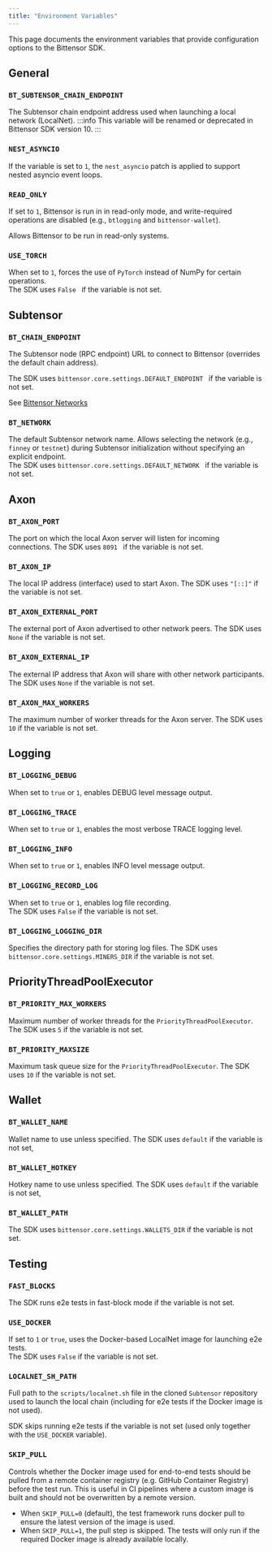 ```yaml
---
title: "Environment Variables"
---
```


This page documents the environment variables that provide configuration options to the Bittensor SDK.

## General

### `BT_SUBTENSOR_CHAIN_ENDPOINT`

The Subtensor chain endpoint address used when launching a local network (LocalNet).
:::info
This variable will be renamed or deprecated in Bittensor SDK version 10.
:::

### `NEST_ASYNCIO`

If the variable is set to `1`, the `nest_asyncio` patch is applied to support nested asyncio event loops.<br/>

### `READ_ONLY`

If set to `1`, Bittensor is run in in read-only mode, and write-required operations are disabled (e.g., `btlogging` and `bittensor-wallet`).

Allows Bittensor to be run in read-only systems.<br/>

### `USE_TORCH`

When set to `1`, forces the use of `PyTorch` instead of NumPy for certain operations.<br/>
The SDK uses `False ` if the variable is not set.

## Subtensor

### `BT_CHAIN_ENDPOINT`

The Subtensor node (RPC endpoint) URL to connect to Bittensor (overrides the default chain address).

The SDK uses `bittensor.core.settings.DEFAULT_ENDPOINT ` if the variable is not set.

See [Bittensor Networks](../bittensor-networks)

### `BT_NETWORK`

The default Subtensor network name. Allows selecting the network (e.g., `finney` or `testnet`) during Subtensor initialization without specifying an explicit endpoint.<br/>
The SDK uses `bittensor.core.settings.DEFAULT_NETWORK ` if the variable is not set.

## Axon

### `BT_AXON_PORT`

The port on which the local Axon server will listen for incoming connections.
The SDK uses `8091 ` if the variable is not set.

### `BT_AXON_IP`

The local IP address (interface) used to start Axon.
The SDK uses `"[::]"` if the variable is not set.

### `BT_AXON_EXTERNAL_PORT`

The external port of Axon advertised to other network peers.
The SDK uses `None` if the variable is not set.

### `BT_AXON_EXTERNAL_IP`

The external IP address that Axon will share with other network participants.
The SDK uses `None` if the variable is not set.

### `BT_AXON_MAX_WORKERS`

The maximum number of worker threads for the Axon server.
The SDK uses `10` if the variable is not set.

## Logging

### `BT_LOGGING_DEBUG`

When set to `true` or `1`, enables DEBUG level message output.<br/>

### `BT_LOGGING_TRACE`

When set to `true` or `1`, enables the most verbose TRACE logging level.<br/>

### `BT_LOGGING_INFO`

When set to `true` or `1`, enables INFO level message output.<br/>

### `BT_LOGGING_RECORD_LOG`

When set to `true` or `1`, enables log file recording.<br/>
The SDK uses `False` if the variable is not set.

### `BT_LOGGING_LOGGING_DIR`

Specifies the directory path for storing log files.
The SDK uses `bittensor.core.settings.MINERS_DIR` if the variable is not set.

## PriorityThreadPoolExecutor

### `BT_PRIORITY_MAX_WORKERS`

Maximum number of worker threads for the `PriorityThreadPoolExecutor`.
The SDK uses `5` if the variable is not set.

### `BT_PRIORITY_MAXSIZE`

Maximum task queue size for the `PriorityThreadPoolExecutor`.
The SDK uses `10` if the variable is not set.

## Wallet

### `BT_WALLET_NAME`

Wallet name to use unless specified.
The SDK uses `default` if the variable is not set,

### `BT_WALLET_HOTKEY`
Hotkey name to use unless specified.
The SDK uses `default` if the variable is not set,

### `BT_WALLET_PATH`
The SDK uses `bittensor.core.settings.WALLETS_DIR` if the variable is not set.

## Testing

### `FAST_BLOCKS`

The SDK runs e2e tests in fast-block mode if the variable is not set.<br/>

### `USE_DOCKER`

If set to `1` or `true`, uses the Docker-based LocalNet image for launching e2e tests.<br/>
The SDK uses `False` if the variable is not set.

### `LOCALNET_SH_PATH`

Full path to the `scripts/localnet.sh` file in the cloned `Subtensor` repository used to launch the local chain (including for e2e tests if the Docker image is not used).

SDK skips running e2e tests if the variable is not set (used only together with the `USE_DOCKER` variable).

### `SKIP_PULL`

Controls whether the Docker image used for end-to-end tests should be pulled from a remote container registry (e.g. GitHub Container Registry) before the test run.
This is useful in CI pipelines where a custom image is built and should not be overwritten by a remote version.

- When `SKIP_PULL=0` (default), the test framework runs docker pull to ensure the latest version of the image is used.
- When `SKIP_PULL=1`, the pull step is skipped. The tests will only run if the required Docker image is already available locally.